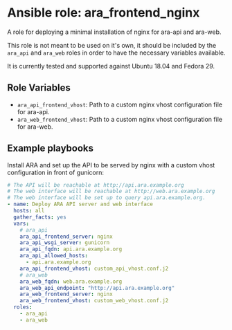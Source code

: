 # Ansible role: ara_frontend_nginx

A role for deploying a minimal installation of nginx for ara-api and ara-web.

This role is not meant to be used on it's own, it should be included by the
``ara_api`` and ``ara_web`` roles in order to have the necessary variables
available.

It is currently tested and supported against Ubuntu 18.04 and Fedora 29.

## Role Variables

- ``ara_api_frontend_vhost``: Path to a custom nginx vhost configuration file for ara-api.
- ``ara_web_frontend_vhost``: Path to a custom nginx vhost configuration file for ara-web.

## Example playbooks

Install ARA and set up the API to be served by nginx with a custom vhost configuration
in front of gunicorn:

```yaml
# The API will be reachable at http://api.ara.example.org
# The web interface will be reachable at http://web.ara.example.org
# The web interface will be set up to query api.ara.example.org.
- name: Deploy ARA API server and web interface
  hosts: all
  gather_facts: yes
  vars:
    # ara_api
    ara_api_frontend_server: nginx
    ara_api_wsgi_server: gunicorn
    ara_api_fqdn: api.ara.example.org
    ara_api_allowed_hosts:
      - api.ara.example.org
    ara_api_frontend_vhost: custom_api_vhost.conf.j2
    # ara_web
    ara_web_fqdn: web.ara.example.org
    ara_web_api_endpoint: "http://api.ara.example.org"
    ara_web_frontend_server: nginx
    ara_web_frontend_vhost: custom_web_vhost.conf.j2
  roles:
    - ara_api
    - ara_web
```
